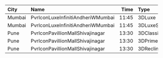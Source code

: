 | City   | Name                              |  Time | Type           | Price | Capacity | Booked |
| :----- | :-------------------------------- | ----: | :------------- | ----: | -------: | -----: |
| Mumbai | PvrIconLuxeInfinitiAndheriWMumbai | 11:45 | 3DLuxe         |  350₹ |       51 |     34 |
| Mumbai | PvrIconLuxeInfinitiAndheriWMumbai | 11:45 | 3DLuxeSuperior |  450₹ |       33 |     32 |
| Pune   | PvrIconPavillionMallShivajinagar  | 13:30 | 3DClassic      |  180₹ |       14 |      0 |
| Pune   | PvrIconPavillionMallShivajinagar  | 13:30 | 3DPrime        |  180₹ |       67 |     27 |
| Pune   | PvrIconPavillionMallShivajinagar  | 13:30 | 3DRecliner     |  350₹ |        4 |      4 |